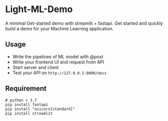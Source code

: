 # Light-ML-Demo
A minimal Get-started demo with streamlit + fastapi. Get started and quickly build a demo for your Machine Learning application.

## Usage

- Write the pipelines of ML model with @post
- Write your frontend UI and request from API
- Start server and client
- Test your API on  `http://127.0.0.1:8000/docs`

## Requirement


```
# python > 3.7
pip install fastapi
pip install "uvicorn[standard]"
pip install streamlit
```
